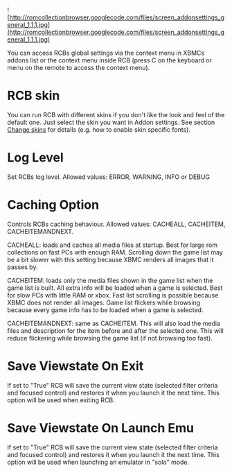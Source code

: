 

![http://romcollectionbrowser.googlecode.com/files/screen_addonsettings_general_1.1.1.jpg](http://romcollectionbrowser.googlecode.com/files/screen_addonsettings_general_1.1.1.jpg)

You can access RCBs global settings via the context menu in XBMCs addons list or the context menu inside RCB (press C on the keyboard or menu on the remote to access the context menu).

# RCB skin #
You can run RCB with different skins if you don't like the look and feel of the default one. Just select the skin you want in Addon settings. See section [Change skins](ChangeSkins.md) for details (e.g. how to enable skin specific fonts).

# Log Level #
Set RCBs log level. Allowed values: ERROR, WARNING, INFO or DEBUG

# Caching Option #
Controls RCBs caching behaviour. Allowed values: CACHEALL, CACHEITEM, CACHEITEMANDNEXT.

CACHEALL: loads and caches all media files at startup. Best for large rom collections on fast PCs with enough RAM. Scrolling down the game list may be a bit slower with this setting because XBMC renders all images that it passes by.

CACHEITEM: loads only the media files shown in the game list when the game list is built. All extra info will be loaded when a game is selected.
Best for slow PCs with little RAM or xbox. Fast list scrolling is possible because XBMC does not render all images. Game list flickers while browsing because every game info has to be loaded when a game is selected.

CACHEITEMANDNEXT: same as CACHEITEM. This will also load the media files and description for the item before and after the selected one. This will reduce flickering while browsing the game list (if not browsing too fast).

# Save Viewstate On Exit #
If set to "True" RCB will save the current view state (selected filter criteria and focused control) and restores it when you launch it the next time. This option will be used when exiting RCB.

# Save Viewstate On Launch Emu #
If set to "True" RCB will save the current view state (selected filter criteria and focused control) and restores it when you launch it the next time. This option will be used when launching an emulator in "solo" mode.